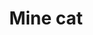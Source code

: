 ---
pid: llp204
title: Mine cat
location_transcription: school Feltonville Neighborhood
coordinates: "[-75.121853125733, 40.019080809595]"
zipcode: '19120'
gen_neighborhood: North Philadelphia
neighborhood: Logan,Olney
outside_phl: 
age: '9'
age_range: 6-13
instagram: 
image_file_name: llp_204.jpg
proposal_transcription: 
topic: Animals,Pop Culture,Technology
topic_summary: 0, 0, 0
type: Sculpture Statue
keywords_other: minecraft, sword, cat
credit: Angel Zaya
image_labels: 
twitter: 
facebook: 
permalink: "/monuments/llp204/"
layout: item-page
---